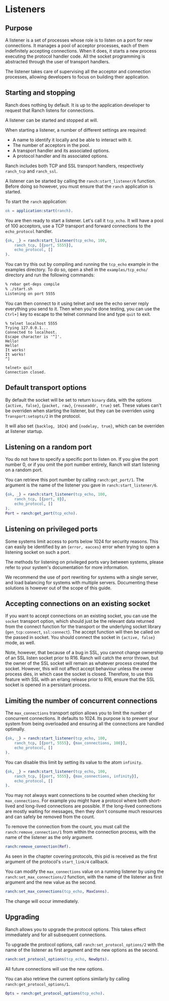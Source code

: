 Listeners
=========

Purpose
-------

A listener is a set of processes whose role is to listen on a port
for new connections. It manages a pool of acceptor processes, each
of them indefinitely accepting connections. When it does, it starts
a new process executing the protocol handler code. All the socket
programming is abstracted through the user of transport handlers.

The listener takes care of supervising all the acceptor and connection
processes, allowing developers to focus on building their application.

Starting and stopping
---------------------

Ranch does nothing by default. It is up to the application developer
to request that Ranch listens for connections.

A listener can be started and stopped at will.

When starting a listener, a number of different settings are required:
 *  A name to identify it locally and be able to interact with it.
 *  The number of acceptors in the pool.
 *  A transport handler and its associated options.
 *  A protocol handler and its associated options.

Ranch includes both TCP and SSL transport handlers, respectively
`ranch_tcp` and `ranch_ssl`.

A listener can be started by calling the `ranch:start_listener/6`
function. Before doing so however, you must ensure that the `ranch`
application is started.

To start the `ranch` application:

``` erlang
ok = application:start(ranch).
```

You are then ready to start a listener. Let's call it `tcp_echo`. It will
have a pool of 100 acceptors, use a TCP transport and forward connections
to the `echo_protocol` handler.

``` erlang
{ok, _} = ranch:start_listener(tcp_echo, 100,
    ranch_tcp, [{port, 5555}],
    echo_protocol, []
).
```

You can try this out by compiling and running the `tcp_echo` example in the
examples directory. To do so, open a shell in the `examples/tcp_echo/`
directory and run the following commands:

``` bash
% rebar get-deps compile
% ./start.sh
Listening on port 5555
```

You can then connect to it using telnet and see the echo server reply
everything you send to it. Then when you're done testing, you can use
the `Ctrl+]` key to escape to the telnet command line and type
`quit` to exit.

```
% telnet localhost 5555
Trying 127.0.0.1...
Connected to localhost.
Escape character is '^]'.
Hello!
Hello!
It works!
It works!
^]

telnet> quit
Connection closed.
```

Default transport options
-------------------------

By default the socket will be set to return `binary` data, with the
options `{active, false}`, `{packet, raw}`, `{reuseaddr, true}` set.
These values can't be overriden when starting the listener, but
they can be overriden using `Transport:setopts/2` in the protocol.

It will also set `{backlog, 1024}` and `{nodelay, true}`, which
can be overriden at listener startup.

Listening on a random port
--------------------------

You do not have to specify a specific port to listen on. If you give
the port number 0, or if you omit the port number entirely, Ranch will
start listening on a random port.

You can retrieve this port number by calling `ranch:get_port/1`. The
argument is the name of the listener you gave in `ranch:start_listener/6`.

``` erlang
{ok, _} = ranch:start_listener(tcp_echo, 100,
    ranch_tcp, [{port, 0}],
    echo_protocol, []
).
Port = ranch:get_port(tcp_echo).
```

Listening on privileged ports
-----------------------------

Some systems limit access to ports below 1024 for security reasons.
This can easily be identified by an `{error, eacces}` error when trying
to open a listening socket on such a port.

The methods for listening on privileged ports vary between systems,
please refer to your system's documentation for more information.

We recommend the use of port rewriting for systems with a single server,
and load balancing for systems with multiple servers. Documenting these
solutions is however out of the scope of this guide.

Accepting connections on an existing socket
-------------------------------------------

If you want to accept connections on an existing socket, you can use the
`socket` transport option, which should just be the relevant data returned
from the connect function for the transport or the underlying socket library
(`gen_tcp:connect`, `ssl:connect`). The accept function will then be
called on the passed in socket. You should connect the socket in
`{active, false}` mode, as well.

Note, however, that because of a bug in SSL, you cannot change ownership of an
SSL listen socket prior to R16. Ranch will catch the error thrown, but the
owner of the SSL socket will remain as whatever process created the socket.
However, this will not affect accept behaviour unless the owner process dies,
in which case the socket is closed. Therefore, to use this feature with SSL
with an erlang release prior to R16, ensure that the SSL socket is opened in a
persistant process.

Limiting the number of concurrent connections
---------------------------------------------

The `max_connections` transport option allows you to limit the number
of concurrent connections. It defaults to 1024. Its purpose is to
prevent your system from being overloaded and ensuring all the
connections are handled optimally.

``` erlang
{ok, _} = ranch:start_listener(tcp_echo, 100,
    ranch_tcp, [{port, 5555}, {max_connections, 100}],
    echo_protocol, []
).
```

You can disable this limit by setting its value to the atom `infinity`.

``` erlang
{ok, _} = ranch:start_listener(tcp_echo, 100,
    ranch_tcp, [{port, 5555}, {max_connections, infinity}],
    echo_protocol, []
).
```

You may not always want connections to be counted when checking for
`max_connections`. For example you might have a protocol where both
short-lived and long-lived connections are possible. If the long-lived
connections are mostly waiting for messages, then they don't consume
much resources and can safely be removed from the count.

To remove the connection from the count, you must call the
`ranch:remove_connection/1` from within the connection process,
with the name of the listener as the only argument.

``` erlang
ranch:remove_connection(Ref).
```

As seen in the chapter covering protocols, this pid is received as the
first argument of the protocol's `start_link/4` callback.

You can modify the `max_connections` value on a running listener by
using the `ranch:set_max_connections/2` function, with the name of the
listener as first argument and the new value as the second.

``` erlang
ranch:set_max_connections(tcp_echo, MaxConns).
```

The change will occur immediately.

Upgrading
---------

Ranch allows you to upgrade the protocol options. This takes effect
immediately and for all subsequent connections.

To upgrade the protocol options, call `ranch:set_protocol_options/2`
with the name of the listener as first argument and the new options
as the second.

``` erlang
ranch:set_protocol_options(tcp_echo, NewOpts).
```

All future connections will use the new options.

You can also retrieve the current options similarly by
calling `ranch:get_protocol_options/1`.

``` erlang
Opts = ranch:get_protocol_options(tcp_echo).
```
